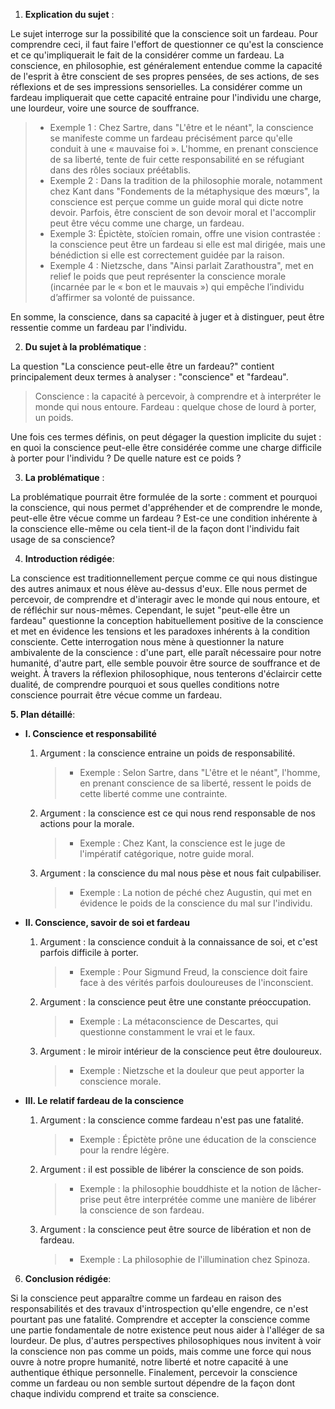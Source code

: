 1. **Explication du sujet** :

Le sujet interroge sur la possibilité que la conscience soit un fardeau. Pour comprendre ceci, il faut faire l'effort de questionner ce qu'est la conscience et ce qu'impliquerait le fait de la considérer comme un fardeau. La conscience, en philosophie, est généralement entendue comme la capacité de l'esprit à être conscient de ses propres pensées, de ses actions, de ses réflexions et de ses impressions sensorielles. La considérer comme un fardeau impliquerait que cette capacité entraine pour l'individu une charge, une lourdeur, voire une source de souffrance.

> - Exemple 1 : Chez Sartre, dans "L'être et le néant", la conscience se manifeste comme un fardeau précisément parce qu'elle conduit à une « mauvaise foi ». L'homme, en prenant conscience de sa liberté, tente de fuir cette responsabilité en se réfugiant dans des rôles sociaux préétablis.
> - Exemple 2 : Dans la tradition de la philosophie morale, notamment chez Kant dans "Fondements de la métaphysique des mœurs", la conscience est perçue comme un guide moral qui dicte notre devoir. Parfois, être conscient de son devoir moral et l'accomplir peut être vécu comme une charge, un fardeau.
> - Exemple 3: Épictète, stoïcien romain, offre une vision contrastée : la conscience peut être un fardeau si elle est mal dirigée, mais une bénédiction si elle est correctement guidée par la raison.
> - Exemple 4 : Nietzsche, dans "Ainsi parlait Zarathoustra", met en relief le poids que peut représenter la conscience morale (incarnée par le « bon et le mauvais ») qui empêche l’individu d’affirmer sa volonté de puissance.

En somme, la conscience, dans sa capacité à juger et à distinguer, peut être ressentie comme un fardeau par l'individu.

2. **Du sujet à la problématique** :

La question "La conscience peut-elle être un fardeau?" contient principalement deux termes à analyser : "conscience" et "fardeau".

> Conscience : la capacité à percevoir, à comprendre et à interpréter le monde qui nous entoure. 
> Fardeau : quelque chose de lourd à porter, un poids.

Une fois ces termes définis, on peut dégager la question implicite du sujet : en quoi la conscience peut-elle être considérée comme une charge difficile à porter pour l'individu ? De quelle nature est ce poids ?

3. **La problématique** :

La problématique pourrait être formulée de la sorte : comment et pourquoi la conscience, qui nous permet d'appréhender et de comprendre le monde, peut-elle être vécue comme un fardeau ? Est-ce une condition inhérente à la conscience elle-même ou cela tient-il de la façon dont l'individu fait usage de sa conscience?

4. **Introduction rédigée**: 

La conscience est traditionnellement perçue comme ce qui nous distingue des autres animaux et nous élève au-dessus d'eux. Elle nous permet de percevoir, de comprendre et d'interagir avec le monde qui nous entoure, et de réfléchir sur nous-mêmes. Cependant, le sujet "peut-elle être un fardeau" questionne la conception habituellement positive de la conscience et met en évidence les tensions et les paradoxes inhérents à la condition consciente. Cette interrogation nous mène à questionner la nature ambivalente de la conscience : d'une part, elle paraît nécessaire pour notre humanité, d'autre part, elle semble pouvoir être source de souffrance et de weight. À travers la réflexion philosophique, nous tenterons d'éclaircir cette dualité, de comprendre pourquoi et sous quelles conditions notre conscience pourrait être vécue comme un fardeau.

**5. Plan détaillé**:

* **I. Conscience et responsabilité**

    1. Argument : la conscience entraine un poids de responsabilité.
          > - Exemple : Selon Sartre, dans "L'être et le néant", l'homme, en prenant conscience de sa liberté, ressent le poids de cette liberté comme une contrainte. 
    
    2. Argument : la conscience est ce qui nous rend responsable de nos actions pour la morale.
          > - Exemple : Chez Kant, la conscience est le juge de l'impératif catégorique, notre guide moral.
    
    3. Argument : la conscience du mal nous pèse et nous fait culpabiliser.
          > - Exemple : La notion de péché chez Augustin, qui met en évidence le poids de la conscience du mal sur l'individu.

* **II. Conscience, savoir de soi et fardeau**

    1. Argument : la conscience conduit à la connaissance de soi, et c'est parfois difficile à porter.
          > - Exemple : Pour Sigmund Freud, la conscience doit faire face à des vérités parfois douloureuses de l'inconscient. 
    
    2. Argument : la conscience peut être une constante préoccupation.
          > - Exemple : La métaconscience de Descartes, qui questionne constamment le vrai et le faux. 

    3. Argument : le miroir intérieur de la conscience peut être douloureux.
          > - Exemple : Nietzsche et la douleur que peut apporter la conscience morale.

* **III. Le relatif fardeau de la conscience**

    1. Argument : la conscience comme fardeau n'est pas une fatalité.
          > - Exemple : Épictète prône une éducation de la conscience pour la rendre légère. 
    
    2. Argument : il est possible de libérer la conscience de son poids.
          > - Exemple : la philosophie bouddhiste et la notion de lâcher-prise peut être interprétée comme une manière de libérer la conscience de son fardeau. 

    3. Argument : la conscience peut être source de libération et non de fardeau.
          > - Exemple : La philosophie de l'illumination chez Spinoza.

6. **Conclusion rédigée**: 

Si la conscience peut apparaître comme un fardeau en raison des responsabilités et des travaux d'introspection qu'elle engendre, ce n'est pourtant pas une fatalité. Comprendre et accepter la conscience comme une partie fondamentale de notre existence peut nous aider à l'alléger de sa lourdeur. De plus, d'autres perspectives philosophiques nous invitent à voir la conscience non pas comme un poids, mais comme une force qui nous ouvre à notre propre humanité, notre liberté et notre capacité à une authentique éthique personnelle. Finalement, percevoir la conscience comme un fardeau ou non semble surtout dépendre de la façon dont chaque individu comprend et traite sa conscience.
